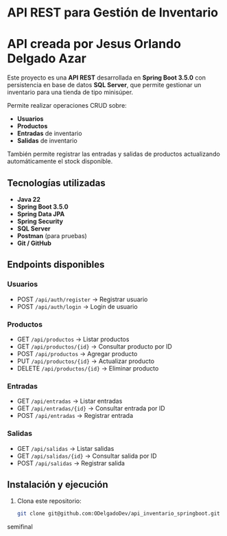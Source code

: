 # API REST para Gestión de Inventario
# API creada por Jesus Orlando Delgado Azar
Este proyecto es una **API REST** desarrollada en **Spring Boot 3.5.0** con persistencia en base de datos **SQL Server**, que permite gestionar un inventario para una tienda de tipo minisúper.

Permite realizar operaciones CRUD sobre:

- **Usuarios**
- **Productos**
- **Entradas** de inventario
- **Salidas** de inventario

También permite registrar las entradas y salidas de productos actualizando automáticamente el stock disponible.

## Tecnologías utilizadas

- **Java 22**
- **Spring Boot 3.5.0**
- **Spring Data JPA**
- **Spring Security**
- **SQL Server**
- **Postman** (para pruebas)
- **Git / GitHub**

## Endpoints disponibles

### Usuarios
- POST `/api/auth/register` → Registrar usuario
- POST `/api/auth/login` → Login de usuario

### Productos
- GET `/api/productos` → Listar productos
- GET `/api/productos/{id}` → Consultar producto por ID
- POST `/api/productos` → Agregar producto
- PUT `/api/productos/{id}` → Actualizar producto
- DELETE `/api/productos/{id}` → Eliminar producto

### Entradas
- GET `/api/entradas` → Listar entradas
- GET `/api/entradas/{id}` → Consultar entrada por ID
- POST `/api/entradas` → Registrar entrada

### Salidas
- GET `/api/salidas` → Listar salidas
- GET `/api/salidas/{id}` → Consultar salida por ID
- POST `/api/salidas` → Registrar salida

## Instalación y ejecución

1. Clona este repositorio:
   ```bash
   git clone git@github.com:ODelgadoDev/api_inventario_springboot.git
   
semifinal